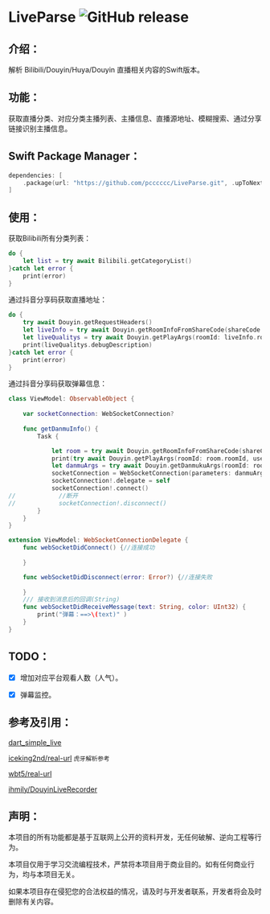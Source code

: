 # LiveParse ![GitHub release](https://img.shields.io/badge/release-v1.0.8-blue.svg)

## 介绍： 

解析 Bilibili/Douyin/Huya/Douyin 直播相关内容的Swift版本。

## 功能：

获取直播分类、对应分类主播列表、主播信息、直播源地址、模糊搜索、通过分享链接识别主播信息。

## Swift Package Manager：
```swift
dependencies: [
    .package(url: "https://github.com/pcccccc/LiveParse.git", .upToNextMajor(from:"1.0.8"))
]
```
## 使用：

获取Bilibili所有分类列表：

```swift
do {
    let list = try await Bilibili.getCategoryList()
}catch let error {
    print(error)
}
```

通过抖音分享码获取直播地址：

```swift
do {
    try await Douyin.getRequestHeaders()
    let liveInfo = try await Douyin.getRoomInfoFromShareCode(shareCode: "2- #在抖音，记录美好生活#【交个朋友直播间】正在直播，来和我一起支持Ta吧。复制下方链接，打开【抖音】，直接观看直播！ https://v.douyin.com/i8rhQQ2t/ 2@4.com 12/18")
    let liveQualitys = try await Douyin.getPlayArgs(roomId: liveInfo.roomId, userId: nil)
    print(liveQualitys.debugDescription)
}catch let error {
    print(error)
}
```

通过抖音分享码获取弹幕信息：

```swift
class ViewModel: ObservableObject {
    
    var socketConnection: WebSocketConnection?
    
    func getDanmuInfo() {
        Task {

            let room = try await Douyin.getRoomInfoFromShareCode(shareCode: "2- #在抖音，记录美好生活#【中标标院】正在直播，来和我一起支持Ta吧。复制下方链接，打开【抖音】，直接观看直播！ https://v.douyin.com/i8gXjg1D/ 4@0.com 08/22")
            print(try await Douyin.getPlayArgs(roomId: room.roomId, userId: room.userId))
            let danmuArgs = try await Douyin.getDanmukuArgs(roomId: room.roomId)
            socketConnection = WebSocketConnection(parameters: danmuArgs.0, headers: danmuArgs.1, liveType: room.liveType)
            socketConnection!.delegate = self
            socketConnection!.connect()
//            //断开
//            socketConnection!.disconnect()
        }
    }
}

extension ViewModel: WebSocketConnectionDelegate {
    func webSocketDidConnect() {//连接成功
        
    }

    func webSocketDidDisconnect(error: Error?) {//连接失败
        
    }
    /// 接收到消息后的回调(String)
    func webSocketDidReceiveMessage(text: String, color: UInt32) {
        print("弹幕：==>\(text)" )
    }
}
```

## TODO：

- [x] 增加对应平台观看人数（人气）。
- [x] 弹幕监控。


## 参考及引用：

[dart_simple_live](https://github.com/xiaoyaocz/dart_simple_live/) 

[iceking2nd/real-url](https://github.com/iceking2nd/real-url) `虎牙解析参考`

[wbt5/real-url](https://github.com/wbt5/real-url)

[ihmily/DouyinLiveRecorder](https://github.com/ihmily/DouyinLiveRecorder)

## 声明：

本项目的所有功能都是基于互联网上公开的资料开发，无任何破解、逆向工程等行为。

本项目仅用于学习交流编程技术，严禁将本项目用于商业目的。如有任何商业行为，均与本项目无关。

如果本项目存在侵犯您的合法权益的情况，请及时与开发者联系，开发者将会及时删除有关内容。
